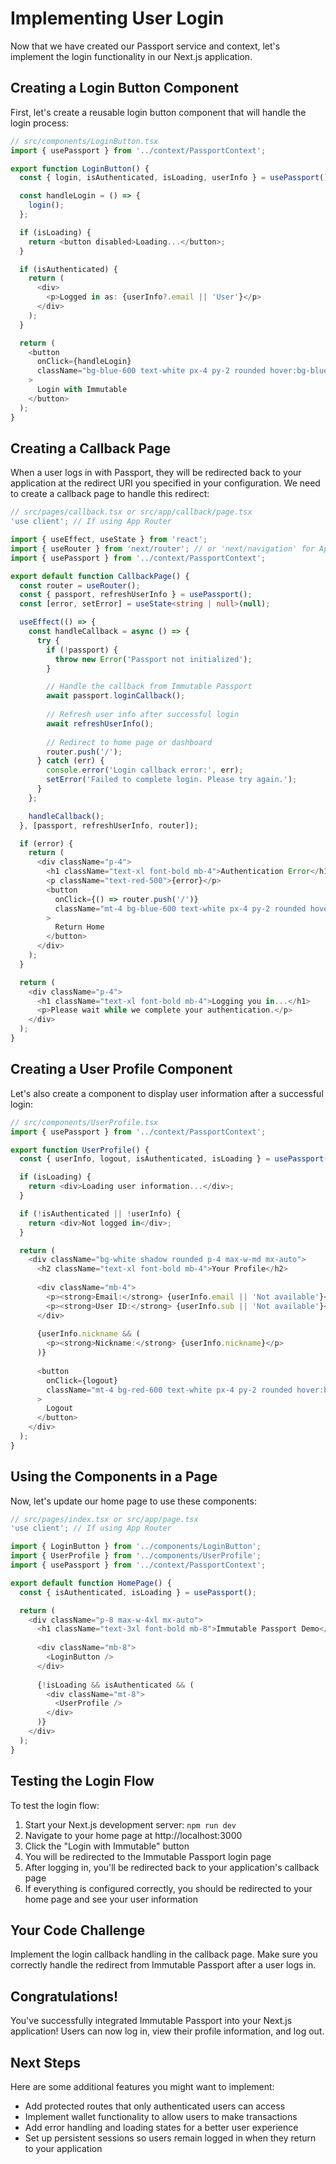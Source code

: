 # Implementing User Login

Now that we have created our Passport service and context, let's implement the login functionality in our Next.js application.

## Creating a Login Button Component

First, let's create a reusable login button component that will handle the login process:

```typescript
// src/components/LoginButton.tsx
import { usePassport } from '../context/PassportContext';

export function LoginButton() {
  const { login, isAuthenticated, isLoading, userInfo } = usePassport();

  const handleLogin = () => {
    login();
  };

  if (isLoading) {
    return <button disabled>Loading...</button>;
  }

  if (isAuthenticated) {
    return (
      <div>
        <p>Logged in as: {userInfo?.email || 'User'}</p>
      </div>
    );
  }

  return (
    <button
      onClick={handleLogin}
      className="bg-blue-600 text-white px-4 py-2 rounded hover:bg-blue-700"
    >
      Login with Immutable
    </button>
  );
}
```

## Creating a Callback Page

When a user logs in with Passport, they will be redirected back to your application at the redirect URI you specified in your configuration. We need to create a callback page to handle this redirect:

```typescript
// src/pages/callback.tsx or src/app/callback/page.tsx
'use client'; // If using App Router

import { useEffect, useState } from 'react';
import { useRouter } from 'next/router'; // or 'next/navigation' for App Router
import { usePassport } from '../context/PassportContext';

export default function CallbackPage() {
  const router = useRouter();
  const { passport, refreshUserInfo } = usePassport();
  const [error, setError] = useState<string | null>(null);

  useEffect(() => {
    const handleCallback = async () => {
      try {
        if (!passport) {
          throw new Error('Passport not initialized');
        }

        // Handle the callback from Immutable Passport
        await passport.loginCallback();
        
        // Refresh user info after successful login
        await refreshUserInfo();
        
        // Redirect to home page or dashboard
        router.push('/');
      } catch (err) {
        console.error('Login callback error:', err);
        setError('Failed to complete login. Please try again.');
      }
    };

    handleCallback();
  }, [passport, refreshUserInfo, router]);

  if (error) {
    return (
      <div className="p-4">
        <h1 className="text-xl font-bold mb-4">Authentication Error</h1>
        <p className="text-red-500">{error}</p>
        <button 
          onClick={() => router.push('/')}
          className="mt-4 bg-blue-600 text-white px-4 py-2 rounded hover:bg-blue-700"
        >
          Return Home
        </button>
      </div>
    );
  }

  return (
    <div className="p-4">
      <h1 className="text-xl font-bold mb-4">Logging you in...</h1>
      <p>Please wait while we complete your authentication.</p>
    </div>
  );
}
```

## Creating a User Profile Component

Let's also create a component to display user information after a successful login:

```typescript
// src/components/UserProfile.tsx
import { usePassport } from '../context/PassportContext';

export function UserProfile() {
  const { userInfo, logout, isAuthenticated, isLoading } = usePassport();

  if (isLoading) {
    return <div>Loading user information...</div>;
  }

  if (!isAuthenticated || !userInfo) {
    return <div>Not logged in</div>;
  }

  return (
    <div className="bg-white shadow rounded p-4 max-w-md mx-auto">
      <h2 className="text-xl font-bold mb-4">Your Profile</h2>
      
      <div className="mb-4">
        <p><strong>Email:</strong> {userInfo.email || 'Not available'}</p>
        <p><strong>User ID:</strong> {userInfo.sub || 'Not available'}</p>
      </div>
      
      {userInfo.nickname && (
        <p><strong>Nickname:</strong> {userInfo.nickname}</p>
      )}
      
      <button
        onClick={logout}
        className="mt-4 bg-red-600 text-white px-4 py-2 rounded hover:bg-red-700"
      >
        Logout
      </button>
    </div>
  );
}
```

## Using the Components in a Page

Now, let's update our home page to use these components:

```typescript
// src/pages/index.tsx or src/app/page.tsx
'use client'; // If using App Router

import { LoginButton } from '../components/LoginButton';
import { UserProfile } from '../components/UserProfile';
import { usePassport } from '../context/PassportContext';

export default function HomePage() {
  const { isAuthenticated, isLoading } = usePassport();

  return (
    <div className="p-8 max-w-4xl mx-auto">
      <h1 className="text-3xl font-bold mb-8">Immutable Passport Demo</h1>
      
      <div className="mb-8">
        <LoginButton />
      </div>
      
      {!isLoading && isAuthenticated && (
        <div className="mt-8">
          <UserProfile />
        </div>
      )}
    </div>
  );
}
```

## Testing the Login Flow

To test the login flow:

1. Start your Next.js development server: `npm run dev`
2. Navigate to your home page at http://localhost:3000
3. Click the "Login with Immutable" button
4. You will be redirected to the Immutable Passport login page
5. After logging in, you'll be redirected back to your application's callback page
6. If everything is configured correctly, you should be redirected to your home page and see your user information

## Your Code Challenge

Implement the login callback handling in the callback page. Make sure you correctly handle the redirect from Immutable Passport after a user logs in.

## Congratulations!

You've successfully integrated Immutable Passport into your Next.js application! Users can now log in, view their profile information, and log out.

## Next Steps

Here are some additional features you might want to implement:

- Add protected routes that only authenticated users can access
- Implement wallet functionality to allow users to make transactions
- Add error handling and loading states for a better user experience
- Set up persistent sessions so users remain logged in when they return to your application 